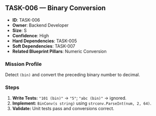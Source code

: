 ## TASK-006 — Binary Conversion

- **ID**: TASK-006  
- **Owner**: Backend Developer  
- **Size**: S  
- **Confidence**: High  
- **Hard Dependencies**: TASK-005  
- **Soft Dependencies**: TASK-007  
- **Related Blueprint Pillars**: Numeric Conversion

### Mission Profile
Detect `(bin)` and convert the preceding binary number to decimal.

### Steps
1. **Write Tests:** `"101 (bin)"` → `"5"`; `"abc (bin)"` → ignored.  
2. **Implement:** `BinConv(s string)` using `strconv.ParseInt(num, 2, 64)`.  
3. **Validate:** Unit tests pass and conversions correct.